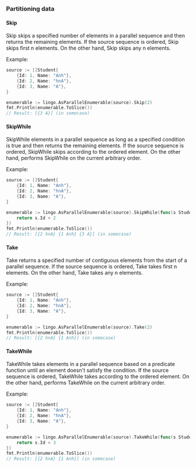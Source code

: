 ### Partitioning data
#### Skip
Skip skips a specified number of elements in a parallel sequence and then returns the remaining elements.
If the source sequence is ordered, Skip skips first n elements. On the other hand, Skip skips any n elements.

Example:
```go
source := []Student{
	{Id: 1, Name: "Anh"},
	{Id: 2, Name: "hnA"},
	{Id: 3, Name: "A"},
}

enumerable := lingo.AsParallelEnumerable(source).Skip(2)
fmt.Println(enumerable.ToSlice())
// Result: [{3 A}] (in somecase)
```
#### SkipWhile
SkipWhile elements in a parallel sequence as long as a specified condition is true and then returns the remaining elements.
If the source sequence is ordered, SkipWhile skips according to the ordered element. On the other hand, performs SkipWhile on the current arbitrary order.

Example:

```go
source := []Student{
    {Id: 1, Name: "Anh"},
    {Id: 2, Name: "hnA"},
    {Id: 3, Name: "A"},
}

enumerable := lingo.AsParallelEnumerable(source).SkipWhile(func(s Student) bool {
    return s.Id < 2
})
fmt.Println(enumerable.ToSlice())
// Result: [{2 hnA} {1 Anh} {3 A}] (in somecase)
```
#### Take
Take returns a specified number of contiguous elements from the start of a parallel sequence.
If the source sequence is ordered, Take takes first n elements. On the other hand, Take takes any n elements.

Example:
```go
source := []Student{
	{Id: 1, Name: "Anh"},
	{Id: 2, Name: "hnA"},
	{Id: 3, Name: "A"},
}

enumerable := lingo.AsParallelEnumerable(source).Take(2)
fmt.Println(enumerable.ToSlice())
// Result: [{2 hnA} {1 Anh}] (in somecase)
```
#### TakeWhile
TakeWhile takes elements in a parallel sequence based on a predicate function until an element doesn't satisfy the condition.
If the source sequence is ordered, TakeWhile takes according to the ordered element. On the other hand, performs TakeWhile on the current arbitrary order.

Example:
```go
source := []Student{
	{Id: 1, Name: "Anh"},
	{Id: 2, Name: "hnA"},
	{Id: 3, Name: "A"},
}

enumerable := lingo.AsParallelEnumerable(source).TakeWhile(func(s Student) bool {
	return s.Id < 3
})
fmt.Println(enumerable.ToSlice())
// Result: [{2 hnA} {1 Anh}] (in somecase)
```